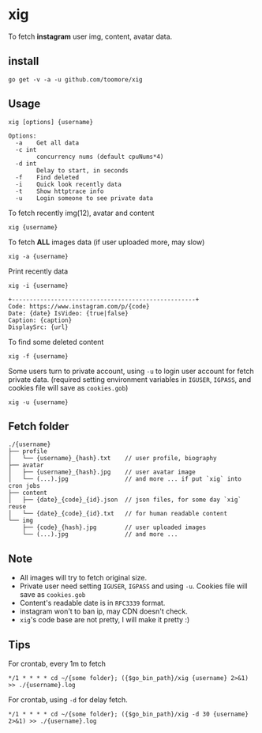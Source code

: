 xig
====
To fetch **instagram** user img, content, avatar data.

install
--------

    go get -v -a -u github.com/toomore/xig

Usage
------

	xig [options] {username}

	Options:
	  -a    Get all data
	  -c int
			concurrency nums (default cpuNums*4)
	  -d int
			Delay to start, in seconds
	  -f    Find deleted
	  -i    Quick look recently data
	  -t    Show httptrace info
	  -u    Login someone to see private data

To fetch recently img(12), avatar and content

    xig {username}

To fetch **ALL** images data (if user uploaded more, may slow)

    xig -a {username}

Print recently data

    xig -i {username}

```
+----------------------------------------------------+
Code: https://www.instagram.com/p/{code}
Date: {date} IsVideo: {true|false}
Caption: {caption}
DisplaySrc: {url}
```

To find some deleted content

    xig -f {username}

Some users turn to private account, using `-u` to login user account for fetch
private data. (required setting environment variables in `IGUSER`, `IGPASS`, and
cookies file will save as `cookies.gob`)

    xig -u {username}

Fetch folder
-------------

```
./{username}
├── profile
│   └── {username}_{hash}.txt    // user profile, biography
├── avatar
│   ├── {username}_{hash}.jpg    // user avatar image
│   └── (...).jpg                // and more ... if put `xig` into cron jobs
├── content
│   ├── {date}_{code}_{id}.json  // json files, for some day `xig` reuse
│   └── {date}_{code}_{id}.txt   // for human readable content
└── img
    ├── {code}_{hash}.jpg        // user uploaded images
    └── (...).jpg                // and more ...
```

Note
-----

* All images will try to fetch original size.
* Private user need setting `IGUSER`, `IGPASS` and using `-u`.
  Cookies file will save as `cookies.gob`
* Content's readable date is in `RFC3339` format.
* instagram won't to ban ip, may CDN doesn't check.
* `xig`'s code base are not pretty, I will make it pretty :)

Tips
-----

For crontab, every 1m to fetch

    */1 * * * * cd ~/{some folder}; ({$go_bin_path}/xig {username} 2>&1) >> ./{username}.log

For crontab, using `-d` for delay fetch.

    */1 * * * * cd ~/{some folder}; ({$go_bin_path}/xig -d 30 {username} 2>&1) >> ./{username}.log
